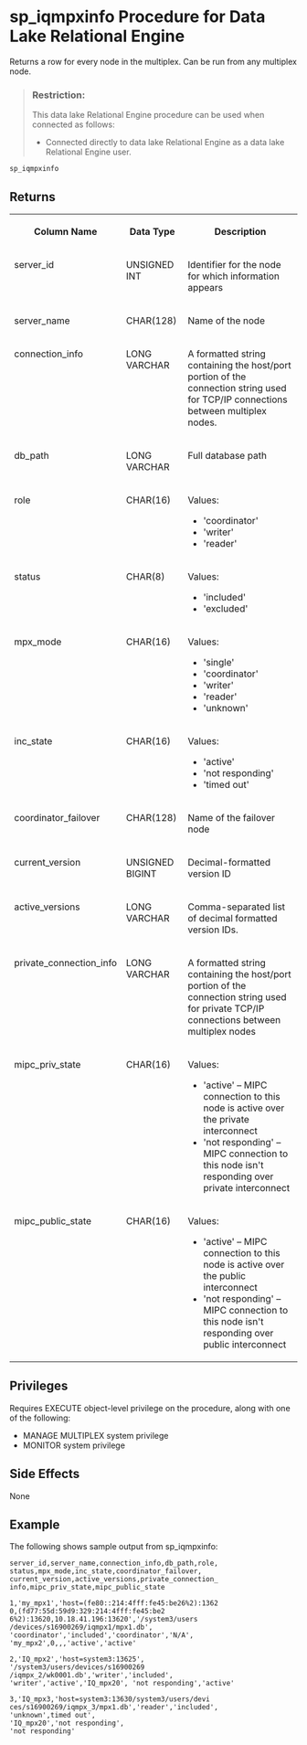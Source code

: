 <!-- loioa4dae35184f2101588029fbd62f9bf43 -->

# sp\_iqmpxinfo Procedure for Data Lake Relational Engine

Returns a row for every node in the multiplex. Can be run from any multiplex node.



> ### Restriction:  
> This data lake Relational Engine procedure can be used when connected as follows:
> 
> -   Connected directly to data lake Relational Engine as a data lake Relational Engine user.



```
sp_iqmpxinfo
```



<a name="loioa4dae35184f2101588029fbd62f9bf43__iq_iqmpx_252"/>

## Returns


<table>
<tr>
<th valign="top">

Column Name



</th>
<th valign="top">

Data Type



</th>
<th valign="top">

Description



</th>
</tr>
<tr>
<td valign="top">

server\_id



</td>
<td valign="top">

UNSIGNED INT



</td>
<td valign="top">

Identifier for the node for which information appears



</td>
</tr>
<tr>
<td valign="top">

server\_name



</td>
<td valign="top">

CHAR\(128\)



</td>
<td valign="top">

Name of the node



</td>
</tr>
<tr>
<td valign="top">

connection\_info



</td>
<td valign="top">

LONG VARCHAR



</td>
<td valign="top">

A formatted string containing the host/port portion of the connection string used for TCP/IP connections between multiplex nodes.



</td>
</tr>
<tr>
<td valign="top">

db\_path



</td>
<td valign="top">

LONG VARCHAR



</td>
<td valign="top">

Full database path



</td>
</tr>
<tr>
<td valign="top">

role



</td>
<td valign="top">

CHAR\(16\)



</td>
<td valign="top">

Values:

-   'coordinator'
-   'writer'
-   'reader'



</td>
</tr>
<tr>
<td valign="top">

status



</td>
<td valign="top">

CHAR\(8\)



</td>
<td valign="top">

Values:

-   'included'
-   'excluded'



</td>
</tr>
<tr>
<td valign="top">

mpx\_mode



</td>
<td valign="top">

CHAR\(16\)



</td>
<td valign="top">

Values:

-   'single'
-   'coordinator'
-   'writer'
-   'reader'
-   'unknown'



</td>
</tr>
<tr>
<td valign="top">

inc\_state



</td>
<td valign="top">

CHAR\(16\)



</td>
<td valign="top">

Values:

-   'active'
-   'not responding'
-   'timed out'



</td>
</tr>
<tr>
<td valign="top">

coordinator\_failover



</td>
<td valign="top">

CHAR\(128\)



</td>
<td valign="top">

Name of the failover node



</td>
</tr>
<tr>
<td valign="top">

current\_version



</td>
<td valign="top">

UNSIGNED BIGINT



</td>
<td valign="top">

Decimal-formatted version ID



</td>
</tr>
<tr>
<td valign="top">

active\_versions



</td>
<td valign="top">

LONG VARCHAR



</td>
<td valign="top">

Comma-separated list of decimal formatted version IDs.



</td>
</tr>
<tr>
<td valign="top">

private\_connection\_info



</td>
<td valign="top">

LONG VARCHAR



</td>
<td valign="top">

A formatted string containing the host/port portion of the connection string used for private TCP/IP connections between multiplex nodes



</td>
</tr>
<tr>
<td valign="top">

mipc\_priv\_state



</td>
<td valign="top">

CHAR\(16\)



</td>
<td valign="top">

Values:

-   'active' – MIPC connection to this node is active over the private interconnect
-   'not responding' – MIPC connection to this node isn't responding over private interconnect



</td>
</tr>
<tr>
<td valign="top">

mipc\_public\_state



</td>
<td valign="top">

CHAR\(16\)



</td>
<td valign="top">

Values:

-   'active' – MIPC connection to this node is active over the public interconnect
-   'not responding' – MIPC connection to this node isn't responding over public interconnect



</td>
</tr>
</table>



<a name="loioa4dae35184f2101588029fbd62f9bf43__iq_iqmpx_253"/>

## Privileges

Requires EXECUTE object-level privilege on the procedure, along with one of the following:

-   MANAGE MULTIPLEX system privilege
-   MONITOR system privilege



<a name="loioa4dae35184f2101588029fbd62f9bf43__section_xzz_crg_nbb"/>

## Side Effects

None



<a name="loioa4dae35184f2101588029fbd62f9bf43__iq_iqmpx_256"/>

## Example

The following shows sample output from sp\_iqmpxinfo:

```
server_id,server_name,connection_info,db_path,role,
status,mpx_mode,inc_state,coordinator_failover,
current_version,active_versions,private_connection_
info,mipc_priv_state,mipc_public_state
                                                                
1,'my_mpx1','host=(fe80::214:4fff:fe45:be26%2):1362
0,(fd77:55d:59d9:329:214:4fff:fe45:be2
6%2):13620,10.18.41.196:13620','/system3/users
/devices/s16900269/iqmpx1/mpx1.db',
'coordinator','included','coordinator','N/A',
'my_mpx2',0,,,'active','active'
                                                                
2,'IQ_mpx2','host=system3:13625',
'/system3/users/devices/s16900269
/iqmpx_2/wk0001.db','writer','included',
'writer','active','IQ_mpx20', 'not responding','active'
                                                                
3,'IQ_mpx3,'host=system3:13630/system3/users/devi
ces/s16900269/iqmpx_3/mpx1.db','reader','included',
'unknown',timed out',
'IQ_mpx20','not responding',
'not responding'
```

